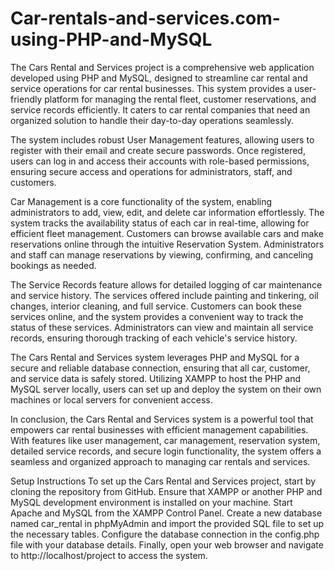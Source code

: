 # Car-rentals-and-services.com-using-PHP-and-MySQL

The Cars Rental and Services project is a comprehensive web application developed using PHP and MySQL, designed to streamline car rental and service operations for car rental businesses. This system provides a user-friendly platform for managing the rental fleet, customer reservations, and service records efficiently. It caters to car rental companies that need an organized solution to handle their day-to-day operations seamlessly.

The system includes robust User Management features, allowing users to register with their email and create secure passwords. Once registered, users can log in and access their accounts with role-based permissions, ensuring secure access and operations for administrators, staff, and customers.

Car Management is a core functionality of the system, enabling administrators to add, view, edit, and delete car information effortlessly. The system tracks the availability status of each car in real-time, allowing for efficient fleet management. Customers can browse available cars and make reservations online through the intuitive Reservation System. Administrators and staff can manage reservations by viewing, confirming, and canceling bookings as needed.

The Service Records feature allows for detailed logging of car maintenance and service history. The services offered include painting and tinkering, oil changes, interior cleaning, and full service. Customers can book these services online, and the system provides a convenient way to track the status of these services. Administrators can view and maintain all service records, ensuring thorough tracking of each vehicle's service history.

The Cars Rental and Services system leverages PHP and MySQL for a secure and reliable database connection, ensuring that all car, customer, and service data is safely stored. Utilizing XAMPP to host the PHP and MySQL server locally, users can set up and deploy the system on their own machines or local servers for convenient access.

In conclusion, the Cars Rental and Services system is a powerful tool that empowers car rental businesses with efficient management capabilities. With features like user management, car management, reservation system, detailed service records, and secure login functionality, the system offers a seamless and organized approach to managing car rentals and services.

Setup Instructions To set up the Cars Rental and Services project, start by cloning the repository from GitHub. Ensure that XAMPP or another PHP and MySQL development environment is installed on your machine. Start Apache and MySQL from the XAMPP Control Panel. Create a new database named car_rental in phpMyAdmin and import the provided SQL file to set up the necessary tables. Configure the database connection in the config.php file with your database details. Finally, open your web browser and navigate to http://localhost/project to access the system.

